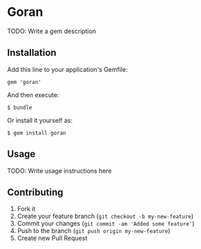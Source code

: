 # Goran

TODO: Write a gem description

## Installation

Add this line to your application's Gemfile:

    gem 'goran'

And then execute:

    $ bundle

Or install it yourself as:

    $ gem install goran

## Usage

TODO: Write usage instructions here

## Contributing

1. Fork it
2. Create your feature branch (`git checkout -b my-new-feature`)
3. Commit your changes (`git commit -am 'Added some feature'`)
4. Push to the branch (`git push origin my-new-feature`)
5. Create new Pull Request
